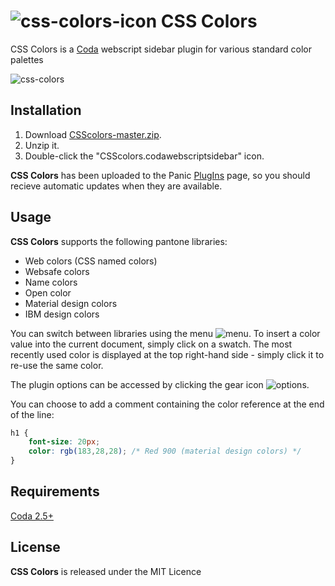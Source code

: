 # ![css-colors-icon](https://cloud.githubusercontent.com/assets/1267580/25770242/ccd2001a-3230-11e7-9c9e-6a105ac49a4d.png) CSS Colors

CSS Colors is a [Coda](https://www.panic.com/coda/) webscript sidebar plugin for various standard color palettes

![css-colors](https://cloud.githubusercontent.com/assets/1267580/25770332/18b32322-3233-11e7-8c55-e1acc77bec3f.png)

## Installation

1. Download [CSScolors-master.zip](https://github.com/dgmid/CSScolors/archive/master.zip).
2. Unzip it.
3. Double-click the "CSScolors.codawebscriptsidebar" icon.

**CSS Colors** has been uploaded to the Panic [PlugIns](https://www.panic.com/coda/plugins.php#Sidebars) page, so you should recieve automatic updates when they are available.

## Usage

**CSS Colors** supports the following pantone libraries:

- Web colors (CSS named colors)
- Websafe colors
- Name colors
- Open color
- Material design colors
- IBM design colors

You can switch between libraries using the menu ![menu](https://cloud.githubusercontent.com/assets/1267580/25770246/d9bdd862-3230-11e7-9f56-8dc7ce19f559.png). To insert a color value into the current document, simply click on a swatch. The most recently used color is displayed at the top right-hand side - simply click it to re-use the same color.

The plugin options can be accessed by clicking the gear icon ![options](https://cloud.githubusercontent.com/assets/1267580/25770245/d9a5948c-3230-11e7-9847-7aaa75d2863d.png).

You can choose to add a comment containing the color reference at the end of the line:

```css
h1 {
	font-size: 20px;
	color: rgb(183,28,28); /* Red 900 (material design colors) */
}
```

## Requirements

[Coda 2.5+](https://www.panic.com/coda/)

## License

**CSS Colors** is released under the MIT Licence
